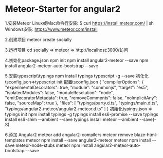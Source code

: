 # Meteor-Starter for angular2

1.安装Meteor
Linux或Mac命令行安装:
  $ curl https://install.meteor.com/ | sh
Windows安装:
  https://www.meteor.com/install
  
2.创建项目
  meteor create socially
  
3.运行项目
  cd socially => meteor => http://localhost:3000/访问
  
4.初始化package.json
  npm init
  npm install angular2-meteor --save
  npm install angular2-meteor-auto-bootstrap --save
  
5.安装typescript\typings
  npm install typings typescript -g --save
  初化化tsconfig.json=>typescript init
  配置tsconfig.json
    {
    "compilerOptions": {
     "experimentalDecorators": true,
      "module": "commonjs",
      "target": "es5",
      "isolatedModules": false,
      "moduleResolution": "node",
      "emitDecoratorMetadata": true,
      "removeComments": false,
      "noImplicitAny": false,
    "sourceMap": true
    },
    "files": [
      "typings/party.d.ts",
      "typings/main.d.ts",
      "typings/angular2-meteor/angular2-meteor.d.ts"
    ]
  }
初始化typings.json => typings init
  npm install typings -g
  typings install es6-promise --save
  typings install es6-shim --ambient --save
  typings install meteor --ambient --save(-S)

6.添加 Angular2
  meteor add angular2-compilers
  meteor remove blaze-html-templates
  meteor npm install --save angular2-meteor
  meteor npm install --save meteor-node-stubs
  meteor npm install angular2-meteor-auto-bootstrap --save
  
  
